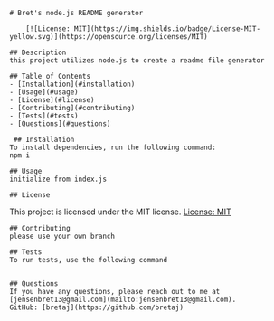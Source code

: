 
    # Bret's node.js README generator

        [![License: MIT](https://img.shields.io/badge/License-MIT-yellow.svg)](https://opensource.org/licenses/MIT)

    ## Description
    this project utilizes node.js to create a readme file generator

    ## Table of Contents
    - [Installation](#installation)
    - [Usage](#usage)
    - [License](#license)
    - [Contributing](#contributing)
    - [Tests](#tests)
    - [Questions](#questions)

     ## Installation
    To install dependencies, run the following command:
    npm i
   
    ## Usage
    initialize from index.js

    ## License
This project is licensed under the MIT license. [License: MIT](https://opensource.org/licenses/MIT)

    ## Contributing 
    please use your own branch

    ## Tests
    To run tests, use the following command 
    
    
    ## Questions
    If you have any questions, please reach out to me at [jensenbret13@gmail.com](mailto:jensenbret13@gmail.com).
    GitHub: [bretaj](https://github.com/bretaj)

